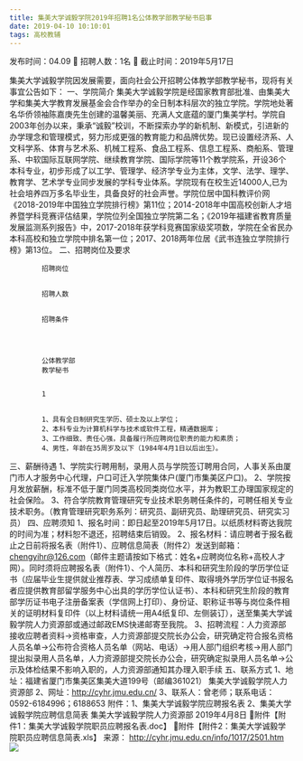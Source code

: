 ```yaml
---
title: 集美大学诚毅学院2019年招聘1名公体教学部教学秘书启事
date: 2019-04-10 10:10:01
tags: 高校教辅
---
```

发布时间：04.09   🌟   招聘人数：1名   🌈   截止时间：2019年5月17日
<!-- more -->

集美大学诚毅学院因发展需要，面向社会公开招聘公体教学部教学秘书，现将有关事宜公告如下：
一、学院简介
集美大学诚毅学院是经国家教育部批准、由集美大学和集美大学教育发展基金会合作举办的全日制本科层次的独立学院。学院地处著名华侨领袖陈嘉庚先生创建的温馨美丽、充满人文底蕴的厦门集美学村。学院自2003年创办以来，秉承“诚毅”校训，不断探索办学的新机制、新模式，引进新的办学理念和管理模式，努力形成更强的教育能力和品牌优势。现已设置经济系、人文科学系、体育与艺术系、机械工程系、食品工程系、信息工程系、商船系、管理系、中软国际互联网学院、继续教育学院、国际学院等11个教学院系，开设36个本科专业，初步形成了以工学、管理学、经济学专业为主体，文学、法学、理学、教育学、艺术学专业同步发展的学科专业体系。学院现有在校生近14000人,已为社会培养四万多名毕业生，具备良好的社会声誉。学院位居中国科教评价网《2018-2019年中国独立学院排行榜》第11位；2014-2018年中国高校创新人才培养暨学科竞赛评估结果，学院位列全国独立学院第二名；《2019年福建省教育质量发展监测系列报告》中，2017-2018年获学科竞赛国家级奖项数，学院在全省民办本科高校和独立学院中排名第一位；2017、2018两年位居《武书连独立学院排行榜》第13位。
二、招聘岗位及要求

    
        
            
            招聘岗位
            
            
            招聘人数
            
            
            招聘条件
            
        
        
            
            公体教学部
            教学秘书
            
            
            1
            
            
            1、具有全日制研究生学历、硕士及以上学位；
            2、本科专业为计算机科学与技术或软件工程，精通数据库；
            3、工作细致、责任心强，具备履行所应聘岗位职责的能力和素质；
            4、男性，年龄在35周岁及以下（1984年4月1日以后出生）。
            
        
    

三、薪酬待遇
1、学院实行聘用制，录用人员与学院签订聘用合同，人事关系由厦门市人才服务中心代理，户口可迁入学院集体户(厦门市集美区户口)。
2、学院按月发放薪酬，标准不低于厦门同类高校同类岗位水平，并为教职工办理国家规定的社会保险。
3、符合学院教育管理研究专业技术职务聘任条件的，可聘任相关专业技术职务。（教育管理研究职务系列：研究员、副研究员、助理研究员、研究实习员）
四、应聘须知
1、报名时间：即日起至2019年5月17日。以纸质材料寄达我院的时间为准；材料恕不退还，招聘结束后销毁。
2、报名材料：请应聘者于报名截止之日前将报名表（附件1）、应聘信息简表（附件2）发送到邮箱：chengyihr@126.com（邮件主题请按如下格式：姓名+应聘岗位名称+高校人才网）。同时须将应聘报名表（附件1）、个人简历、本科和研究生阶段的学历学位证书（应届毕业生提供就业推荐表、学习成绩单复印件、取得境外学历学位证书报名者应提供教育部留学服务中心出具的学历学位认证书）、本科和研究生阶段的教育部学历证书电子注册备案表（学信网上打印）、身份证、职称证书等与岗位条件相关的证明材料复印件（以上材料请统一用A4纸复印、左侧装订），送至集美大学诚毅学院人力资源部或通过邮政EMS快递邮寄至我院。
3、招聘流程：人力资源部接收应聘者资料→资格审查，人力资源部提交院长办公会，研究确定符合报名资格人员名单→公布符合资格人员名单（网站、电话）→用人部门组织考核→用人部门提出拟录用人员名单，人力资源部提交院长办公会，研究确定拟录用人员名单→公示及体检结果不影响入职的，人力资源部通知其办理入职手续
五、联系方式
1、地址：福建省厦门市集美区集美大道199号（邮编361021）
集美大学诚毅学院人力资源部
2、网址：http://cyhr.jmu.edu.cn/
3、联系人：曾老师；联系电话：0592-6184996；6188653
附件：1、集美大学诚毅学院应聘报名表
2、集美大学诚毅学院应聘信息简表
集美大学诚毅学院人力资源部
2019年4月8日
附件【附件1：集美大学诚毅学院职员应聘报名表.doc】
附件【附件2：集美大学诚毅学院职员应聘信息简表.xls】
来源：
http://cyhr.jmu.edu.cn/info/1017/2501.htm
 
 ![](https://cdn.weiweiblog.cn/20181015134814.png)
